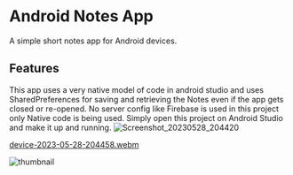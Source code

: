 # Android Notes App

A simple short notes app for Android devices.

## Features

This app uses a very native model of code in android studio and uses SharedPreferences for saving and retrieving the Notes even if the app gets closed or re-opened. No server config like Firebase is used in this project only Native code is being used. Simply open this project on Android Studio and make it up and running.
![Screenshot_20230528_204420](https://github.com/Cyber-Zypher/Android-Short-Notes-App/assets/74899678/69c88fb1-c88d-495f-bfcb-cf3f9856e3a7)

[device-2023-05-28-204458.webm](https://github.com/Cyber-Zypher/Android-Short-Notes-App/assets/74899678/b6a4b8ed-b6da-4ece-bef3-ab165e73999e)


![thumbnail](https://github.com/Cyber-Zypher/Android-Short-Notes-App/assets/74899678/6bab4a80-8691-4207-b431-66517d9af27d)
